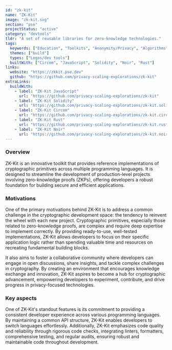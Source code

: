 ```yaml
---
id: "zk-kit"
name: "ZK-Kit"
image: "zk-kit.svg"
section: "pse"
projectStatus: "active"
category: "devtools"
tldr: "A set of reusable libraries for zero-knowledge technologies."
tags:
  keywords: ["Education", "Toolkits", "Anonymity/Privacy", "Algorithms"]
  themes: ["build"]
  types: ["Legos/dev tools"]
  builtWith: ["Circom", "JavaScript", "Solidity", "Noir", "Rust"]
links:
  website: "https://zkkit.pse.dev"
  github: "https://github.com/privacy-scaling-explorations/zk-kit"
extraLinks:
  buildWith:
    - label: "ZK-Kit JavaScript"
      url: "https://github.com/privacy-scaling-explorations/zk-kit"
    - label: "ZK-Kit Solidity"
      url: "https://github.com/privacy-scaling-explorations/zk-kit.solidity"
    - label: "ZK-Kit Circom"
      url: "https://github.com/privacy-scaling-explorations/zk-kit.circom"
    - label: "ZK-Kit Rust"
      url: "https://github.com/privacy-scaling-explorations/zk-kit.rust"
    - label: "ZK-Kit Noir"
      url: "https://github.com/privacy-scaling-explorations/zk-kit.noir"
---
```


### Overview

ZK-Kit is an innovative toolkit that provides reference implementations of cryptographic primitives across multiple
programming languages. It is designed to streamline the development of production-level projects involving zero-knowledge
proofs (ZKPs), offering developers a robust foundation for building secure and efficient applications.

### Motivations

One of the primary motivations behind ZK-Kit is to address a common challenge in the cryptographic development space:
the tendency to reinvent the wheel with each new project. Cryptographic primitives, especially those related to zero-knowledge
proofs, are complex and require deep expertise to implement correctly. By providing ready-to-use, well-tested implementations,
ZK-Kit allows developers to focus on their specific application logic rather than spending valuable time and resources on
recreating fundamental building blocks.

It also aims to foster a collaborative community where developers can engage in open discussions, share insights,
and tackle complex challenges in cryptography. By creating an environment that encourages knowledge exchange and
innovation, ZK-Kit aspires to become a hub for cryptographic advancement, empowering developers to experiment,
contribute, and drive progress in privacy-focused technologies.

### Key aspects

One of ZK-Kit's standout features is its commitment to providing a consistent developer experience
across various programming languages. By maintaining a common API structure, ZK-Kit enables developers to switch
languages effortlessly.
Additionally, ZK-Kit emphasizes code quality and reliability through rigorous code checks, integrating linters,
formatters, comprehensive testing, and regular audits, ensuring robust and maintainable code throughout development.
